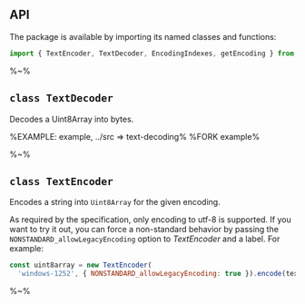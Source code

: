 ## API

The package is available by importing its named classes and functions:

```js
import { TextEncoder, TextDecoder, EncodingIndexes, getEncoding } from 'text-decoding'
```

%~%

## `class TextDecoder`

Decodes a Uint8Array into bytes.

%EXAMPLE: example, ../src => text-decoding%
%FORK example%

%~%

## `class TextEncoder`

Encodes a string into `Uint8Array` for the given encoding.

As required by the specification, only encoding to utf-8 is supported. If you want to try it out, you can force a non-standard behavior by passing the `NONSTANDARD_allowLegacyEncoding` option to _TextEncoder_ and a label. For example:

```js
const uint8array = new TextEncoder(
  'windows-1252', { NONSTANDARD_allowLegacyEncoding: true }).encode(text);
```

<!-- %EXAMPLE: example, ../src => text-decoding% -->
<!-- %FORK example% -->

%~%